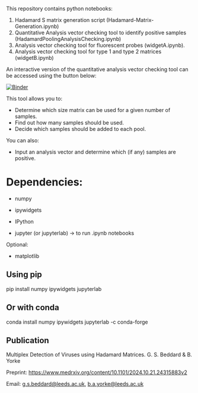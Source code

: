 This repository contains python notebooks:

1. Hadamard S matrix generation script (Hadamard-Matrix-Generation.ipynb)
2. Quantitative Analysis vector checking tool to identify positive samples (HadamardPoolingAnalysisChecking.ipynb)
3. Analysis vector checking tool for fluorescent probes (widgetA.ipynb).
4. Analysis vector checking tool for type 1 and type 2 matrices (widgetB.ipynb)


An interactive version of the quantitative analysis vector checking tool can be accessed using the button below:

[![Binder](https://mybinder.org/badge_logo.svg)](https://mybinder.org/v2/gh/byorke/Hadamard/HEAD?labpath=HadamardPoolingAnalysisChecking.ipynb)

This tool allows you to:
- Determine which size matrix can be used for a given number of samples.
- Find out how many samples should be used.
- Decide which samples should be added to each pool.

You can also:
- Input an analysis vector and determine which (if any) samples are positive.

# Dependencies:

- numpy

- ipywidgets

- IPython

- jupyter (or jupyterlab) → to run .ipynb notebooks

Optional:

- matplotlib

## Using pip
pip install numpy ipywidgets jupyterlab

## Or with conda
conda install numpy ipywidgets jupyterlab -c conda-forge

## Publication

Multiplex Detection of Viruses using Hadamard Matrices. G. S. Beddard & B. Yorke

Preprint: https://www.medrxiv.org/content/10.1101/2024.10.21.24315883v2

Email: g.s.beddard@leeds.ac.uk, b.a.yorke@leeds.ac.uk
